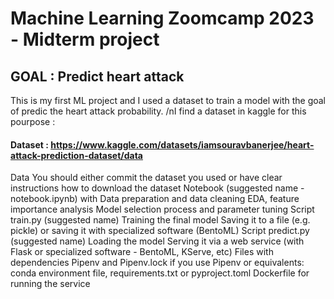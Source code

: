# Machine Learning Zoomcamp 2023 - Midterm project 

## GOAL : Predict heart attack 

This is my first ML project and I used a dataset to train a model with the goal of predic the heart attack probability.
/nI find a dataset in kaggle for this pourpose :

#### Dataset : https://www.kaggle.com/datasets/iamsouravbanerjee/heart-attack-prediction-dataset/data

Data
You should either commit the dataset you used or have clear instructions how to download the dataset
Notebook (suggested name - notebook.ipynb) with
Data preparation and data cleaning
EDA, feature importance analysis
Model selection process and parameter tuning
Script train.py (suggested name)
Training the final model
Saving it to a file (e.g. pickle) or saving it with specialized software (BentoML)
Script predict.py (suggested name)
Loading the model
Serving it via a web service (with Flask or specialized software - BentoML, KServe, etc)
Files with dependencies
Pipenv and Pipenv.lock if you use Pipenv
or equivalents: conda environment file, requirements.txt or pyproject.toml
Dockerfile for running the service
